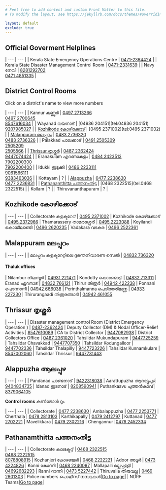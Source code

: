 ```yaml
---
# Feel free to add content and custom Front Matter to this file.
# To modify the layout, see https://jekyllrb.com/docs/themes/#overriding-theme-defaults

layout: default
exclude: true
---
```


## Official Goverment Helplines

| --- | --- |
| Kerala State Emergency Operations Centre | [0471-2364424](tel:04712364424) |
| Kerala State Disaster Management Control Room | [0471-2331639](tel:04712331639) |
| Navy നേവി |  [8281292702](tel:8281292702) <br> [0471 4851335](tel:04714851335) |

## District Control Rooms
Click on a district's name to view more numbers

| --- | --- |
| Kannur കണ്ണൂര്‍  | [0497 2713266](tel:04972713266) <br> [0497 2700645](tel:04972700645) <br> [8547616034](tel:8547616034) |
| Wayanad വയനാട്  | [04936 204151](tel:04936 204151) <br> [9207985027](tel:9207985027) |
| [Kozhikode കോഴിക്കോട്](#kozhikode-കോഴിക്കോട്)  | [0495 2371002](tel:0495 2371002) |
| [Malappuram മലപ്പുറം](#malappuram-മലപ്പുറം)  | [0483 2736320](tel:04832736320) <br> [0483 2736326](tel:04832736326) |
| Palakkad പാലക്കാട്  | [0491 2505309](tel:04912505309) <br> [2505209](tel:04912505209) <br> [2505566](tel:04912505566) |
| [Thrissur തൃശ്ശൂര്‍](#thrissur-തൃശ്ശൂര്)  | [0487 2362424](tel:04872362424) <br> [9447074424](tel:9447074424) |
| Eranakulam എറണാകുളം  | [0484 2423513](tel:04842423513) <br> [7902200300](tel:7902200300) <br> [7902200400](tel:7902200400) |
| Idukki ഇടുക്കി  | [0486 2233111](tel:04862233111) <br> [9061566111](tel:9061566111) <br> [9383463036](tel:9383463036) |
| Kottayam | ? |
| [Alappuzha](#alappuzha-ആലപ്പുഴ) | [0477 2238630](tel:04772238630) <br> [0477 2236831](tel:04772236831) |
| [Pathanamthitta പത്തനംതിട്ട](#pathanamthitta-പത്തനംതിട്ട)  | [0468 2322515](tel:0468 2322515) |
| Kollam | ? |
| Thiruvananthapuram | ? |

## Kozhikode കോഴിക്കോട്

| --- | --- |
| Collectorate കളക്ടറേറ്  | [0495 2371002](tel:04952371002)
| Kozhikode കോഴിക്കോട് |  [0495 2372966](tel:04952372966)
| Thamarassery താമരശ്ശേരി  | [0495 2223088](tel:04952223088)
| Koyilandi കൊയിലാണ്ടി  | [0496 2620235](tel:04962620235)
| Vadakara വടകര  | [0496 2522361](tel:04962522361)

## Malappuram മലപ്പുറം

| --- | --- |
| മലപ്പുറം കളക്ടറേറ്റിലെ ദുരന്തനിവാരണ സെല്‍  | [04832 736320](tel:04832736320)

#### Thaluk offices

| Nilambur നിലമ്പൂര്‍ | [04931 221471](tel:04931221471)
| Kondotty കൊണ്ടോട്ടി  | [04832 713311](tel:04832713311)
| Eranad ഏറനാട്  | [04832 766121](tel:04832766121)
| Thirur തിരൂര്‍  | [04942 422238](tel:04942422238)
| Ponnani പൊന്നാനി  | [04942 666038](tel:04942666038)
| Perinthalmanna പെരിന്തല്‍മണ്ണ  | [04933 227230](tel:04933227230)
| Thirurangaadi തിരൂരങ്ങാടി  | [04942 461055](tel:04942461055)

## Thrissur തൃശ്ശൂര്‍

| --- | --- |
| Disaster management control Room (District Emergency Operation ) | [0487-2362424](tel:04872362424)
| Deputy Collector (DM) & Nodal Officer-Relief Activities | [8547610089](tel:8547610089)
| CA to District Collector | [9447082938](tel:9447082938)
| District Collectors Office | [0487 2361020](tel:04872361020)
| Tahsildar Mukundapuram | [9447725259](tel:9447725259)
| Tahsildar Chavakkad | [9447707350](tel:9447707350)
| Tahsildar Kodungalloor | [9447702336](tel:9447702336)
| Tahsildar Thalapilly | [9447723226](tel:9447723226)
| Tahsildar Kunnamkulam | [8547002060](tel:8547002060)
| Tahsildar Thrissur | [9447731443](tel:9447731443)


## Alappuzha ആലപ്പുഴ

| --- | --- |
| Pandanad പാണ്ടനാട് |  [9422318038](tel:9422318038)
| Aarattupuzha ആറാട്ടുപുഴ|  [9404834735](tel:9404834735)
| Idanad ഇടനാട് | [8208590941](tel:8208590941)
| Puthankaavu പുത്തന്‍കാവ് | [8379064105](tel:8379064105)

__Control rooms__ കൺട്രോൾ റൂം 

| --- | --- |
| Collectorate | [0477 2238630](tel:04772238630)
| Ambalappuzha 	| [0477 2253771](tel:04772253771)
| Cherthala 	| [0478 2813103](tel:04782813103)
| Karthikapally | [0479 2412797](tel:04792412797)
| Kuttanad 	| [0477 2702221](tel:04772702221)
| Mavelikkara | 	[0479 2302216](tel:04792302216)
| Chengannur 	|[0479 2452334](tel:04792452334)


## Pathanamthitta പത്തനംതിട്ട

| --- | --- |
| Collectorate കലക്ട്രേറ്റ് | [0468 2322515](tel:04682322515) <br> [0468 2222515](tel:04682222515) <br> [8078808915](tel:8078808915)
| Kozhanjeri കോഴഞ്ചരി | [0468 2222221](tel:04682222221)
| Adoor അടൂര്‍ | [0473 4224826](tel:04734224826)
| Konni കോന്നി | [0468 2240087](tel:04682240087)
| Mallapalli മല്ലപ്പള്ളി | [04692682293](tel:04692682293)
| Ranni റാന്നി | [0473 5227442](tel:04735227442)
| Thiruvalla തിരുവല്ല | [0469 2601303](tel:04692601303)
| Police numbers പൊലീസ് നമ്പറുകൾ|[Go to page](police-numbers)|
| NDRF Teams|[Go to page](pathanamthitta-ndrf)|